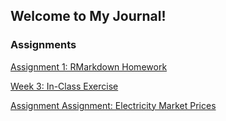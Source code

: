 ## Welcome to My Journal!

### Assignments

[Assignment 1: RMarkdown Homework](BDA-503-W1.html)

[Week 3: In-Class Exercise](Week3_In_Class_Exercise.html)

[Assignment Assignment: Electricity Market Prices](Week_3_Electricity_-Market_Analysis.html)



